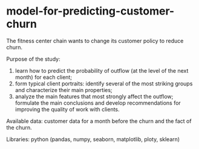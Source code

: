 # model-for-predicting-customer-churn

The fitness center chain wants to change its customer policy to reduce churn.  

Purpose of the study:  
1. learn how to predict the probability of outflow (at the level of the next month) for each client; 
2. form typical client portraits: identify several of the most striking groups and characterize their main properties; 
3. analyze the main features that most strongly affect the outflow; formulate the main conclusions and develop recommendations for improving the quality of work with clients. 

Available data: customer data for a month before the churn and the fact of the churn.

Libraries: python (pandas, numpy, seaborn, matplotlib, ploty, sklearn)
